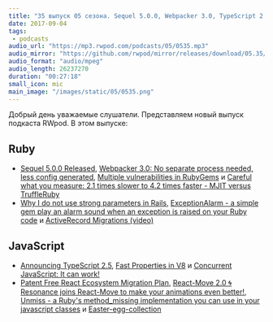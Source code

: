```yaml
---
title: "35 выпуск 05 сезона. Sequel 5.0.0, Webpacker 3.0, TypeScript 2.5, ExceptionAlarm, React-Move 2.0, Unmiss и прочее"
date: 2017-09-04
tags:
 - podcasts
audio_url: "https://mp3.rwpod.com/podcasts/05/0535.mp3"
audio_mirror: "https://github.com/rwpod/mirror/releases/download/05.35/0535.mp3"
audio_format: "audio/mpeg"
audio_length: 26237270
duration: "00:27:18"
small_icon: mic
main_image: "/images/static/05/0535.png"
---
```


Добрый день уважаемые слушатели. Представляем новый выпуск подкаста RWpod. В этом выпуске:

## Ruby

 - [Sequel 5.0.0 Released](https://groups.google.com/forum/#!topic/sequel-talk/-2By-YjfGNI), [Webpacker 3.0: No separate process needed, less config generated](http://weblog.rubyonrails.org/2017/8/30/webpacker-3-0/), [Multiple vulnerabilities in RubyGems](https://www.ruby-lang.org/en/news/2017/08/29/multiple-vulnerabilities-in-rubygems/) и [Careful what you measure: 2.1 times slower to 4.2 times faster - MJIT versus TruffleRuby](https://pragtob.wordpress.com/2017/08/29/careful-what-you-measure-2-1-times-slower-to-4-2-times-faster-mjit-versus-truffle-ruby/)
 - [Why I do not use strong parameters in Rails](https://medium.com/@apneadiving/why-i-do-not-use-strong-parameters-in-rails-e3bd07fcda1d), [ExceptionAlarm - a simple gem play an alarm sound when an exception is raised on your Ruby code](https://github.com/pioz/exception_alarm) и [ActiveRecord Migrations (video)](https://www.driftingruby.com/episodes/activerecord-migrations)

## JavaScript

 - [Announcing TypeScript 2.5](https://blogs.msdn.microsoft.com/typescript/2017/08/31/announcing-typescript-2-5/), [Fast Properties in V8](https://v8project.blogspot.co.uk/2017/08/fast-properties.html) и [Concurrent JavaScript:
It can work!](https://webkit.org/blog/7846/concurrent-javascript-it-can-work/)
 - [Patent Free React Ecosystem Migration Plan](https://onespeed.io/blog/post/patent-free-react-ecosystem-migration-plan/), [React-Move 2.0 🌀 Resonance joins React-Move to make your animations even better!](https://medium.com/react-tools/react-move-2-0-resonance-joins-react-move-to-make-your-animations-even-better-2279d95cefaf), [Unmiss - a Ruby's method_missing implementation you can use in your javascript classes](https://github.com/ramadis/unmiss) и [Easter-egg-collection](https://github.com/WeiChiaChang/easter-egg-collection)

<!--more-->
